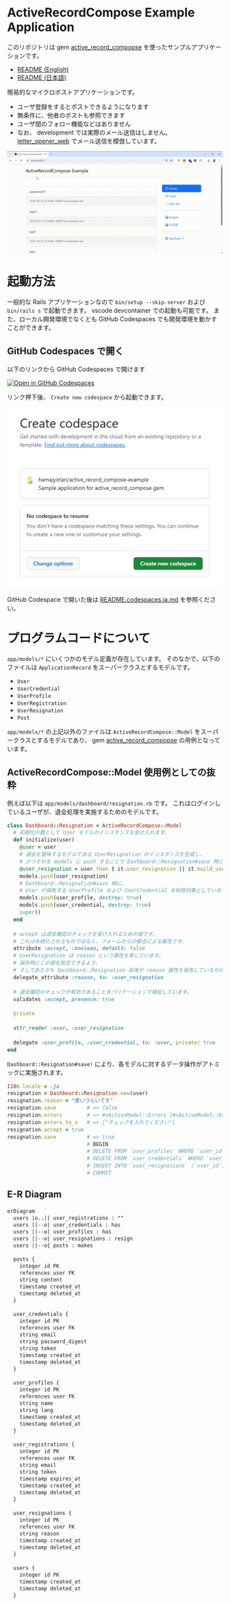 # ActiveRecordCompose Example Application

このリポジトリは gem [active_record_compopse](https://github.com/hamajyotan/active_record_compose) を使ったサンプルアプリケーションです。

- [README (English)](README.md)
- [README (日本語)](README.ja.md)

簡易的なマイクロポストアプリケーションです。

- ユーザ登録をするとポストできるようになります
- 無条件に、他者のポストも参照できます
- ユーザ間のフォロー機能などはありません
- なお、 development では実際のメール送信はしません。 [letter_opener_web](https://rubygems.org/gems/letter_opener_web) でメール送信を模倣しています。

![](doc/micropost-application.gif)

# 起動方法

一般的な Rails アプリケーションなので `bin/setup --skip-server` および `bin/rails s` で起動できます。
vscode devcontainer での起動も可能です。
また、ローカル開発環境でなくとも GitHub Codespaces でも開発環境を動かすことができます。

## GitHub Codespaces で開く

以下のリンクから GitHub Codespaces で開けます

[![Open in GitHub Codespaces](https://github.com/codespaces/badge.svg)](https://codespaces.new/hamajyotan/active_record_compose-example)

リンク押下後、 `Create new codespace` から起動できます。

![](doc/create-codespace.png)

GitHub Codespace で開いた後は [README.codespaces.ja.md](README.codespaces.ja.md) を参照ください。

# プログラムコードについて

`app/models/*` にいくつかのモデル定義が存在しています。
そのなかで、以下のファイルは `ApplicationRecord` をスーパークラスとするモデルです。

- `User`
- `UserCredential`
- `UserProfile`
- `UserRegistration`
- `UserResignation`
- `Post`

`app/models/*` の上記以外のファイルは `ActiveRecordCompose::Model` をスーパークラスとするモデルであり、
gem [active_record_compopse](https://github.com/hamajyotan/active_record_compose) の用例となっています。

## ActiveRecordCompose::Model 使用例としての抜粋

例えば以下は `app/models/dashboard/resignation.rb` です。
これはログインしているユーザが、退会処理を実施するためのモデルです。

```ruby
class Dashboard::Resignation < ActiveRecordCompose::Model
  # 初期化引数として User モデルのインスタンスを受け入れます。
  def initialize(user)
    @user = user
    # 退会を意味するモデルである UserResignation のインスタンスを生成し、
    # かつそれを models に push することで Dashboard::Resignation#save 時にそれが保存される準備をしています。
    @user_resignation = user.then { it.user_resignation || it.build_user_resignation }
    models.push(user_resignation)
    # Dashboard::Resignation#save 時に、
    # User が保有する UserProfile および UserCredential を削除対象としています。
    models.push(user_profile, destroy: true)
    models.push(user_credential, destroy: true)
    super()
  end

  # accept は退会確認のチェックを受け入れるための値です。
  # これは永続化されるものではなく、フォームからの都合による属性です。
  attribute :accept, :boolean, default: false
  # UserResignation は reason という属性を有しています。
  # 保存時にこの値を設定できるよう、
  # そしてあたかも Dashboard::Resignation 自体が reason 属性を保有しているかのように透過的アクセスが可能になります。
  delegate_attribute :reason, to: :user_resignation

  # 退会確認のチェックが有効であることをバリデーションで検証しています。
  validates :accept, presence: true

  private

  attr_reader :user, :user_resignation

  delegate :user_profile, :user_credential, to: :user, private: true
end
```

`Dashboard::Resignation#save!` により、各モデルに対するデータ操作がアトミックに実施されます。

```ruby
I18n.locale = :ja
resignation = Dashboard::Resignation.new(user)
resignation.reason = "使いづらいです"
resignation.save          # => false
resignation.errors        # => #<ActiveModel::Errors [#<ActiveModel::Error attribute=accept, type=blank, options={}>]>
resignation.errors.to_a   # => ["チェックを入れてください"]
resignation.accept = true
resignation.save          # => true
                          # BEGIN
                          # DELETE FROM `user_profiles` WHERE `user_id` = 1
                          # DELETE FROM `user_credentials` WHERE `user_id` = 1
                          # INSERT INTO `user_resignations` (`user_id`, `reason`) VALUES (1, "使いづらいです")
                          # COMMIT
```

## E-R Diagram

```mermaid
erDiagram
  users |o..|| user_registrations : ""
  users ||--o| user_credentials : has
  users ||--o| user_profiles : has
  users ||--o| user_resignations : resign
  users ||--o{ posts : makes

  posts {
    integer id PK
    references user FK
    string content
    timestamp created_at
    timestamp deleted_at
  }

  user_credentials {
    integer id PK
    references user FK
    string email
    string password_digest
    string token
    timestamp created_at
    timestamp deleted_at
  }

  user_profiles {
    integer id PK
    references user FK
    string name
    string lang
    timestamp created_at
    timestamp deleted_at
  }

  user_registrations {
    integer id PK
    references user FK
    string email
    string token
    timestamp expires_at
    timestamp created_at
    timestamp deleted_at
  }

  user_resignations {
    integer id PK
    references user FK
    string reason
    timestamp created_at
    timestamp deleted_at
  }

  users {
    integer id PK
    timestamp created_at
    timestamp deleted_at
  }
```
